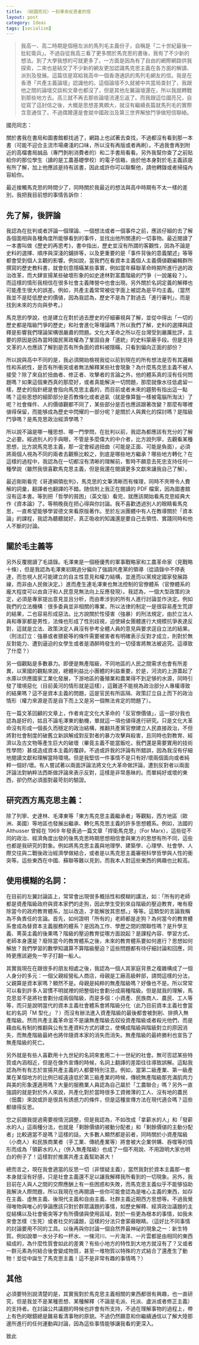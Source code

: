 ```yaml
---
title: 〈給國亮兄〉一封革命反思者的信
layout: post
category: Ideas
tags: [socialism]
---
```


> 我高一、高二時期是個極左派的馬列毛主義份子，自稱是「二十世紀最後一批紅衛兵」。不過自從我高三看了更多關於馬克思的書後，我有了不少新的想法。到了大學我想的可就更多了。一方面是因為有了自由的網際網路供我探索，二來也是結交了不少新的網友更加認識馬克思主義在各方面的解讀、派別及發展。這篇信是寫給我高中一個香港通訊的馬列毛網友的信。我是在香港「共產主義論壇」認識他的。這個論壇不久就被中共當局查封了，我跟他之間的論壇交談和文章也都沒了，但是其他左翼論壇還在，所以我就轉戰到那些地方去。高三就不再去那些論壇流連忘返了。而我跟這位國亮兄，自從寫了這封信之後，大概是思想差異頗大，就沒有繼續長篇就馬列毛的實際含意通信了。不過偶爾還是會就中國政治及第三世界解放鬥爭做短信聯絡。

國亮同志：

關於書我在書局和圖書館都找過了，網路上也試著去查找，不過都沒有看到那一本書（可能不迎合主流市場膚淺的口味，所以沒有再版或者再刷）。不過我會再到附近的高檔書局誠品（專門剝削消費者的）和二手書局看看。另外我幫你查了之前貼給你的那位學生（讀的是工農基礎學校）的電子信箱，由於他本身對於毛主義該是有所了解，加上他應該是持有該書，因此或許你可以聯繫他，請他轉錄或者掃描內容給你。

最近接觸馬克思的時間少了，同時關於我最近的想法與高中時期有不太一樣的差別，我把我目前想的事情告訴你：

## 先了解，後評論

我認為在批判或者評論一個理論、一個想法或者一個事件之前，應該仔細的去了解各個面相與各種角度所能够看到的事件，並找出他所關連的一切事物。最近閱讀了一本書叫做《歷史的再思考》，書中指出，歷史並沒有所謂的客觀性，因為不論是史料的選擇、順序與深淺的鋪排等，以及更重要的是「事件背後的意義闡述」等等都會受到個人主觀的影響。例如說，當我們在看資本主義個人主義價値觀編輯群所撰寫的歷史教科書，就會刻意隱瞞某些事實，例如當年蘇聯革命時期所進行過的政治改革，而大肆宣揚某些破壞形象的如史達林對富農階級的鬥爭（一說屠殺？）。而這樣的情形我相信在很多社會主義陣營中也會出現。另外關於名詞定義的解釋也可能產生很大的誤差。例如，共產主義常常被從字面上被認為是平均主義。（當然我並不是貶低歷史的價値，因為我認為，歷史不是為了對過去「進行審判」，而是找到未來的方向與參考。）

馬克思的學說，也是建立在對於過去歷史的仔細審視與了解，並從中得出「一切的歷史都是階級鬥爭的歷史」和社會進化等理論嗎？所以我們了解，史料的選擇與詮釋是影響我們理論架構很嚴肅的問題。文化大革命之所以在台灣受到嚴厲批評，主要的原因是因為當時國民黨政權為了鞏固自身「道統」的史料蒙蔽手段。但是支持文革的人也應該了解到是否有所負面的資料被隱瞞，只看到偏向正面的部份？

所以說與高中不同的是，我必須開始檢視我從以前到現在的所有想法是否有其邏輯性和系統性，是否有所衝突或者無法解釋某些社會現象？為什麼馬克思主義不被人接受？除了來自於扭曲者、修正者、攻擊者的言論之外，他的體系真的沒有任何問題嗎？如果這個東西真的那麼好，或者真能解決一切問題，那麼就像水往低處留一樣，歷史的指針總是會指向馬克思主義的，而目前或者未來的趨勢有指出這一點嗎？這些思想的細節部分是否教條化或者過氣（就是像算盤一樣被電腦所淘汰）了呢？社會條件、人的價値觀都不同了，某些部分是否也應該跟著改變？那麼有哪裡値得保留，而能够成為歷史中閃耀的一部分呢？是關於人與異化的探討嗎？是階級鬥爭嗎？是馬克思政治經濟學嗎？

所以說不論是哪一種思想、哪一門學問，在批判以前，我認為都應該有充分的了解之必要。經過別人的手與眼，不管是多麼偉大的中介者，比方說列寧，去觀看某種思想，比方說馬克思主義，那一定會經過扭曲（可能是正面、可能是負面），必須將兩個人視為不同的兩者去觀察比較之，到底是哪些地方繼承？哪些地方轉化？在這樣的過程中，我認為在一切都沒有清晰的理解前，暫時不願意去死忠支持任何一種學說（雖然我很喜歡馬克思主義，但是我還在閱讀更多文獻來讓我自己了解）。

最近剛剛看完《哥達綱領批判》，馬克思的文筆清晰而有條理，同時不夾帶令人費解的詞彙，翻譯者也翻譯的不錯。随信附上我正在閱讀的 PDF 檔案，因為圖書館沒有這本書。等到把「哲學的貧困」（英文版）看完，就應該開始看馬克思經典大作《資本論》了。等稍晚我在把心得與你討論。我不喜歡透過別人的眼睛看馬克思，一直希望能够學習德文來看原版著作。至於左派團體中有人在教導關於「資本論」的課程，我認為聽聽就好，真正吸收的知識還是要自己去領悟、實踐同時和他人不斷的討論。

## 關於毛主義等

另外反覆閱讀了毛語錄。毛澤東是一個極優秀的軍事戰略家和工農革命家（見戰略十條），但是我認為毛澤東初期過分偏向了強調共產黨的領導（從語錄中不停表達，而忽視人民可能建立的自主性意見和權力結構，並進而以黨規定國家發展路線，而非由人民做決定。）進而產生連毛澤東也無法控制的官僚體系（官僚體系的龐大程度可以由貪汙和人民意見無法向上反應發現）。我認為，一個大型政策的決定，必須是專家提出意見並且分析，而由牽涉到的所有人進行討論並作決定。例如我們的立法機構：很多委員並非相關的專業，所以法律的制定一是很容易產生荒謬的結果，二也容易形成惡法。比方說關於性侵害（強暴）的刑法規定，由於立法人員和專家都是男性，法條也形成了性別歧視，迫使婦女團體進行大規模抗爭表達反對，這就是立法、政策決定人員沒有參考全體人員的意見與要求逕自立法的結果。（刑法訂立：強暴或者猥褻等的條件需要被害者有明確表示反對才成立，則對於無反對能力、遭到逼迫的女學生或者是酒醉時發生的一切侵害將無法被追究。這導致了什麼？）

另一個觀點是多數暴力。即便是無產階級，不同地區的人民之間需求也會有所差異，以黨國的觀點來說，總體利益比小團體的利益重要，於是，河流的上游蓋起了水庫以供應國家工業化發展，下游地區的養殖業和農業得不到足够的水源，同時引發了環境惡化（目前黃河的情形就是這樣），這難道不能視為政治部分人專權導致的結果嗎？這不是資本主義的問題，這是官民有所區隔、政策訂立自上而下的政治情形（權力來源是否是自下而上又是另一個無法肯定的問題了）。

在一篇文革回顧的文章上，作者肯定文化大革命的「反官僚價値」，這一部分我也認為是好的，姑且不論毛澤東的動機，單就這一項也値得進行研究。只是文化大革命沒有形成一個長久而穩定的政治結構，推翻共產黨官僚建立人民直接政治，不但將對社會制度的破舊立新誤解成對反對者的暴力攻擊與殺害，且同時也對教育、經濟以及古文物等產生巨大的破壞（畢竟主義不能當飯吃，我們還是需要實用的技術性學問）甚或造成資本主義的覆辟。不過或許我的評論有所錯誤，因為我沒有仔細地閱讀文獻和理解當時環境。但是我堅信一件事情不是只有好/壞兩個面向或者純粹一個好/壞。有人嘗試著以兩面評論法將文化大革命做評論，遭到反對者以兩面評論法對納粹法西斯做評論來表示反對，這樣是非常愚昧的。而單純好或壞的東西，卻仍然必須面對最苛刻的驗證。


## 研究西方馬克思主義：

除了列寧、史達林、毛澤東等「東方馬克思主義繼承者」等觀點，西方地區（歐洲、美國）等地區也發展出繼承、轉化馬克思主義的許多思想體系。例如，法國的 Althusser 曾經在 1969 年發表過一篇文章「捍衛馬克思」（For Marx），這些從不同的政治、經濟角度出發的後馬克思時期思想相信會與東方的思想有所不同，這些也都是我研究的對象。例如將馬克思主義與地理學、建築學、心理學、社會學、人際交往與二戰後政治經濟學做結合，或者是以馬克思主義審視科學哲學與人性的衝突等。這些東西在中國、蘇聯等難以見到，而我本人對這些東西的興趣也比較高。

## 使用模糊的名詞：

在目前的左翼討論區上，常常會出現很多概括性和模糊的講法，如：「所有的老師都是資產階級政府與資本家們的走狗，因此學生受到來自階級的壓迫教育，唯有廢除當今的政府教育體系，加以改造，才能解放其思想。」等等。這類型的言論我稱為不負責任的言論。首先，如何證明「所有的」老師都是走狗？為何當今的教育體系會成為替資本主義服務的體系？是因為工作、學歷之間的關聯性嗎？是升學主義、菁英主義的後果嗎？階級的壓迫教育從哪方面說起？是課程內容、學習方式、老師本身還是？廢除當今的教育體系之後，未來的教育體系要如何進行？思想如何解放？我們學習的數學知識算不算階級壓迫？這些問題都有待仔細討論和回應，同時更應該避免一竿子打翻一船人。

其實我現在在跟很多的朋友相處之後，我認為一個人其家庭背景之複雜構成了一個人身分的多元：一個父親經營私人商店，母親是工廠高級幹部，請問這樣的分法，父親算是資本家嗎？顯然不是。母親是純粹的無產階級嗎？好像也不是。所以常常可以看到許多人習慣不明就裡的把整個社會劃分成兩種階級。但是就我的理解，馬克思並不是將社會劃分成兩個階級，而是多個：小資產、民族商人、農民、工人等等，而只是說明當代的資本主義社會體系會將階級分化（此乃目前資本主義社會當紅的名詞「M 型化」？）而沒有辦法進入資產階級的最後都會被剝削、排擠入無產階級。然而共產主義革命並不是讓無產階級去奴役資產階級或者殺光他們，而是藉由私有制的推翻與公有生產資料方式的建立，使構成階級與階級對立的原因消失，而無產階級最終也將伴隨資本家的消失而消失。無產階級的最終勝利也宣告了無產階級的死亡。

另外就是有些人喜歡用十九世紀的名詞來套用二十一世紀的社會。無可否認某些特質或內涵相近，但是在像外宣傳的時候，名詞上翻譯的差距往往導致誤解。這點我認為所有有志於宣揚共產主義的人都要特別注意。例如，當第二級產業、第一級產業在某個地方的比例已經遠遠低於第三級產業的時候，傳統無產階級那充滿肌肉力與美的形象還適用嗎？大量的服務業人員認為自己屬於「工農聯合」嗎？另外一直強調的就是對於外人來說，共產化對於當時很多工資微薄的工人、沒有地的農民（佃農）來說或許是很具有誘惑力的條件，但是這種宣傳方法在現代適合嗎？這些都値得反思。

您之前跟我提過需要視情況調整，但是我認為，不如改成「拿薪水的人」和「發薪水的人」這兩種分法，也就是「剩餘價値的被動分配者」和「剩餘價値的主動分配者」比較適當不是嗎？這樣的話，大多數人顯然都是前者，同時關於小資產階級（小商人）和民族商業者（手工業、傳統產業等）將會被大企業併購、吞噬等的情形而成為「領薪水的人」（併入無產階級）也成了一個不用說、不用證明大家也明白的例子了！這樣對於推廣共產主義幫助甚大！

總而言之，現在我會適當的反思一切（非懷疑主義），當然我對於資本主義那一套本身就沒有好感，只是社會主義還不足以讓我解釋我所看到的一切現象。另外，我目前在人與人之間的交際應酬上有一些困惑和失敗，而馬克思主義似乎不能够協助我解決人際問題，所以我現在也再閱讀一些你可能會認為是唯心主義的東西，如存在主義、虛無主義、後現代主義和自由主義、社群主義近期西方思想等。不過我覺得唯物與唯心的爭論應該只對於群眾議題的事情，如歷史解釋、經濟政治議題的主從結構以及社會衝突等才有所價値與使用區域，對於一些更為根本的事情，如我未來會怎樣（生死）或者社交的議題，這樣的分法只會蒙蔽眼睛。（這好比不同事情的討論要用不同的工具。以後再與你討論一個自然界最神祕的現象之一：新生特質。例如說單一水分子和一杯水、一條河川、一片海洋、一片雲都是由相同的東西組成的，為什麼性質會如此的差異？有些小地方的特性到大地方就沒有了？又或者一群元素為何結合後會變成物質，甚至一堆物質以特殊的方式結合了還產生了動物！並從中誕生了馬克思主義！這不是非常有趣的事情嗎？）

## 其他

必須要特別說清楚的是，其實我對於馬克思主義相關的東西都很有興趣，也一直研究，但是我並不是某種思想、某種解釋（不論是毛派、托派、盧派或者修正主義）的支持者。在討論公共議題的時候也許會有所支持，不過在理解事物的過程上，帶上有色的眼鏡總是難易看清事物的原貌。不過仍然願意和你繼續通信以了解大陸那邊所進行的任何運動與討論，因為這些事情能够讓我看的更深入。

致此
